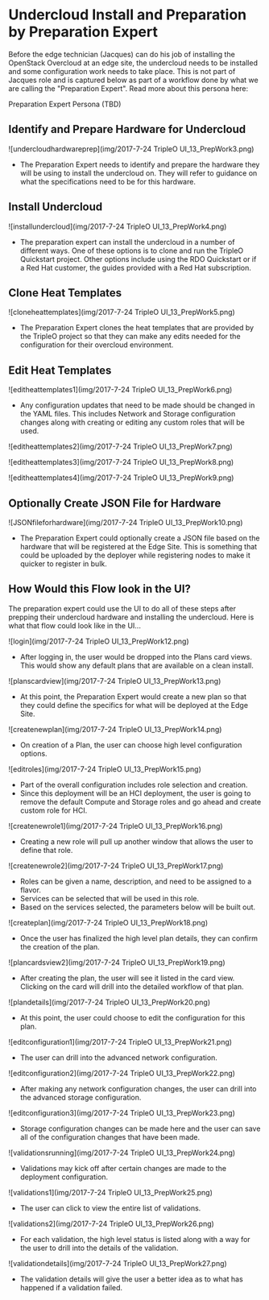 # Undercloud Install and Preparation by Preparation Expert
Before the edge technician (Jacques) can do his job of installing the OpenStack Overcloud at an edge site, the undercloud needs to be installed and some configuration work needs to take place. This is not part of Jacques role and is captured below as part of a workflow done by what we are calling the "Preparation Expert". Read more about this persona here:

Preparation Expert Persona (TBD)

## Identify and Prepare Hardware for Undercloud
![undercloudhardwareprep](img/2017-7-24 TripleO UI_13_PrepWork3.png)
- The Preparation Expert needs to identify and prepare the hardware they will be using to install the undercloud on. They will refer to guidance on what the specifications need to be for this hardware.

## Install Undercloud
![installundercloud](img/2017-7-24 TripleO UI_13_PrepWork4.png)
- The preparation expert can install the undercloud in a number of different ways. One of these options is to clone and run the TripleO Quickstart project. Other options include using the RDO Quickstart or if a Red Hat customer, the guides provided with a Red Hat subscription.

## Clone Heat Templates
![cloneheattemplates](img/2017-7-24 TripleO UI_13_PrepWork5.png)
- The Preparation Expert clones the heat templates that are provided by the TripleO project so that they can make any edits needed for the configuration for their overcloud environment.

## Edit Heat Templates
![editheattemplates1](img/2017-7-24 TripleO UI_13_PrepWork6.png)
- Any configuration updates that need to be made should be changed in the YAML files. This includes Network and Storage configuration changes along with creating or editing any custom roles that will be used.

![editheattemplates2](img/2017-7-24 TripleO UI_13_PrepWork7.png)

![editheattemplates3](img/2017-7-24 TripleO UI_13_PrepWork8.png)

![editheattemplates4](img/2017-7-24 TripleO UI_13_PrepWork9.png)

## Optionally Create JSON File for Hardware
![JSONfileforhardware](img/2017-7-24 TripleO UI_13_PrepWork10.png)
- The Preparation Expert could optionally create a JSON file based on the hardware that will be registered at the Edge Site. This is something that could be uploaded by the deployer while registering nodes to make it quicker to register in bulk.

## How Would this Flow look in the UI?

The preparation expert could use the UI to do all of these steps after prepping their undercloud hardware and installing the undercloud. Here is what that flow could look like in the UI...

![login](img/2017-7-24 TripleO UI_13_PrepWork12.png)
- After logging in, the user would be dropped into the Plans card views. This would show any default plans that are available on a clean install.

![planscardview](img/2017-7-24 TripleO UI_13_PrepWork13.png)
- At this point, the Preparation Expert would create a new plan so that they could define the specifics for what will be deployed at the Edge Site.

![createnewplan](img/2017-7-24 TripleO UI_13_PrepWork14.png)
- On creation of a Plan, the user can choose high level configuration options.  

![editroles](img/2017-7-24 TripleO UI_13_PrepWork15.png)
- Part of the overall configuration includes role selection and creation.
- Since this deployment will be an HCI deployment, the user is going to remove the default Compute and Storage roles and go ahead and create custom role for HCI.

![createnewrole1](img/2017-7-24 TripleO UI_13_PrepWork16.png)
- Creating a new role will pull up another window that allows the user to define that role.

![createnewrole2](img/2017-7-24 TripleO UI_13_PrepWork17.png)
- Roles can be given a name, description, and need to be assigned to a flavor.
- Services can be selected that will be used in this role.
- Based on the services selected, the parameters below will be built out.

![createplan](img/2017-7-24 TripleO UI_13_PrepWork18.png)
- Once the user has finalized the high level plan details, they can confirm the creation of the plan.

![plancardsview2](img/2017-7-24 TripleO UI_13_PrepWork19.png)
- After creating the plan, the user will see it listed in the card view. Clicking on the card will drill into the detailed workflow of that plan.

![plandetails](img/2017-7-24 TripleO UI_13_PrepWork20.png)
- At this point, the user could choose to edit the configuration for this plan.

![editconfiguration1](img/2017-7-24 TripleO UI_13_PrepWork21.png)
- The user can drill into the advanced network configuration.

![editconfiguration2](img/2017-7-24 TripleO UI_13_PrepWork22.png)
- After making any network configuration changes, the user can drill into the advanced storage configuration.

![editconfiguration3](img/2017-7-24 TripleO UI_13_PrepWork23.png)
- Storage configuration changes can be made here and the user can save all of the configuration changes that have been made.

![validationsrunning](img/2017-7-24 TripleO UI_13_PrepWork24.png)
- Validations may kick off after certain changes are made to the deployment configuration.

![validations1](img/2017-7-24 TripleO UI_13_PrepWork25.png)
- The user can click to view the entire list of validations.

![validations2](img/2017-7-24 TripleO UI_13_PrepWork26.png)
- For each validation, the high level status is listed along with a way for the user to drill into the details of the validation.

![validationdetails](img/2017-7-24 TripleO UI_13_PrepWork27.png)
- The validation details will give the user a better idea as to what has happened if a validation failed.
